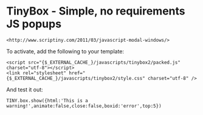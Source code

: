 TinyBox - Simple, no requirements JS popups
==================

    <http://www.scriptiny.com/2011/03/javascript-modal-windows/>

To activate, add the following to your template:

    <script src="{$_EXTERNAL_CACHE_}/javascripts/tinybox2/packed.js" charset="utf-8"></script>
    <link rel="stylesheet" href="{$_EXTERNAL_CACHE_}/javascripts/tinybox2/style.css" charset="utf-8" />

And test it out:
    
    TINY.box.show({html:'This is a warning!',animate:false,close:false,boxid:'error',top:5})